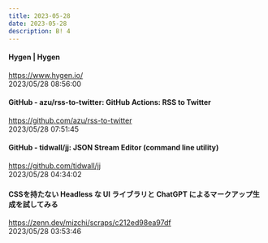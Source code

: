 ```yaml
---
title: 2023-05-28
date: 2023-05-28
description: B! 4
---
```


#### Hygen | Hygen
https://www.hygen.io/<br>
2023/05/28 08:56:00<br>


#### GitHub - azu/rss-to-twitter: GitHub Actions: RSS to Twitter
https://github.com/azu/rss-to-twitter<br>
2023/05/28 07:51:45<br>


#### GitHub - tidwall/jj: JSON Stream Editor (command line utility)
https://github.com/tidwall/jj<br>
2023/05/28 04:34:02<br>


#### CSSを持たない Headless な UI ライブラリと ChatGPT によるマークアップ生成を試してみる
https://zenn.dev/mizchi/scraps/c212ed98ea97df<br>
2023/05/28 03:53:46<br>


